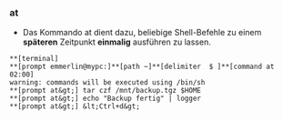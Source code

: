### at

* Das Kommando at dient dazu, beliebige Shell-Befehle zu einem **späteren** Zeitpunkt **einmalig** ausführen zu lassen.

```
**[terminal]
**[prompt emmerlin@mypc:]**[path ~]**[delimiter  $ ]**[command at 02:00]
warning: commands will be executed using /bin/sh
**[prompt at&gt;] tar czf /mnt/backup.tgz $HOME
**[prompt at&gt;] echo "Backup fertig" | logger
**[prompt at&gt;] &lt;Ctrl+d&gt;
```








